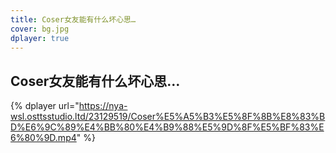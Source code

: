 ```yaml
---
title: Coser女友能有什么坏心思…
cover: bg.jpg
dplayer: true
---
```


## Coser女友能有什么坏心思…

{%  dplayer
    url="https://nya-wsl.osttsstudio.ltd/23129519/Coser%E5%A5%B3%E5%8F%8B%E8%83%BD%E6%9C%89%E4%BB%80%E4%B9%88%E5%9D%8F%E5%BF%83%E6%80%9D.mp4"
%}

